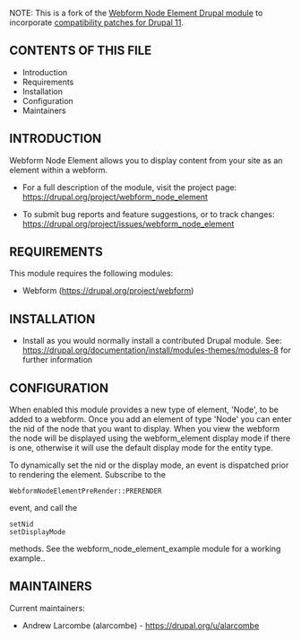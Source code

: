 NOTE: This is a fork of the [Webform Node Element Drupal module](https://www.drupal.org/project/webform_node_element) to incorporate [compatibility patches for Drupal 11](https://www.drupal.org/project/webform_node_element/issues/3495835).

CONTENTS OF THIS FILE
---------------------
   
 * Introduction
 * Requirements
 * Installation
 * Configuration
 * Maintainers


INTRODUCTION
------------

Webform Node Element allows you to display content from your site as an element within a webform.

* For a full description of the module, visit the project page:
   https://drupal.org/project/webform_node_element

* To submit bug reports and feature suggestions, or to track changes:
   https://drupal.org/project/issues/webform_node_element


REQUIREMENTS
------------

This module requires the following modules:

 * Webform (https://drupal.org/project/webform)


INSTALLATION
------------
 
 * Install as you would normally install a contributed Drupal module. See:
   https://drupal.org/documentation/install/modules-themes/modules-8
   for further information


CONFIGURATION
-------------

When enabled this module provides a new type of element, 'Node', to be added
to a webform. Once you add an element of type 'Node' you can enter the nid
of the node that you want to display. When you view the webform the node will
be displayed using the webform_element display mode if there is one, otherwise
it will use the default display mode for the entity type.

To dynamically set the nid or the display mode, an event is dispatched prior
to rendering the element. Subscribe to the 

    WebformNodeElementPreRender::PRERENDER

event, and call the 

    setNid
    setDisplayMode

methods. See the webform_node_element_example module for a working example..


MAINTAINERS
-----------

Current maintainers:
 * Andrew Larcombe (alarcombe) - https://drupal.org/u/alarcombe
